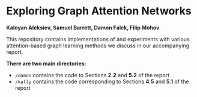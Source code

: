 # Exploring Graph Attention Networks
**Kaloyan Aleksiev, Samuel Barrett, Damon Falck, Filip Mohov**

This repository contains implementations of and experiments with various attention-based graph learning methods we discuss in our accompanying report.

**There are two main directories:**

- `/damon` contains the code to Sections **2.2** and **5.2** of the report
- `/kally` contains the code corresponding to Sections **4.5** and **5.1** of the report
